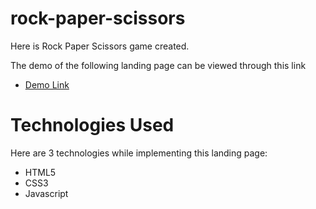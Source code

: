 # rock-paper-scissors
 Here is Rock Paper Scissors game created.

The demo of the following landing page can be viewed through this link
  - [Demo Link](https://uktam19980416.github.io/rock-paper-scissors/)

# Technologies Used
Here are 3 technologies while implementing this landing page:
 - HTML5
 - CSS3
 - Javascript
